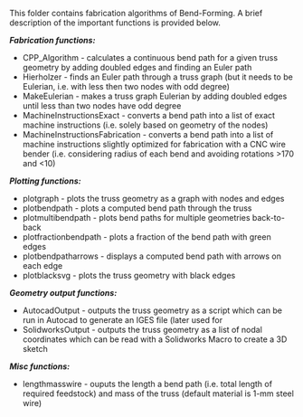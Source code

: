 This folder contains fabrication algorithms of Bend-Forming.
A brief description of the important functions is provided below.

***Fabrication functions:***
- CPP_Algorithm - calculates a continuous bend path for a given truss geometry by adding doubled edges and finding an Euler path
- Hierholzer - finds an Euler path through a truss graph (but it needs to be Eulerian, i.e. with less then two nodes with odd degree)
- MakeEulerian - makes a truss graph Eulerian by adding doubled edges until less than two nodes have odd degree
- MachineInstructionsExact - converts a bend path into a list of exact machine instructions (i.e. solely based on geometry of the nodes)
- MachineInstructionsFabrication - converts a bend path into a list of machine instructions slightly optimized for fabrication with a CNC wire bender (i.e. considering radius of each bend and avoiding rotations >170 and <10) 

***Plotting functions:***
- plotgraph - plots the truss geometry as a graph with nodes and edges
- plotbendpath - plots a computed bend path through the truss
- plotmultibendpath - plots bend paths for multiple geometries back-to-back
- plotfractionbendpath - plots a fraction of the bend path with green edges
- plotbendpatharrows - displays a computed bend path with arrows on each edge
- plotblacksvg - plots the truss geometry with black edges

***Geometry output functions:***
- AutocadOutput - outputs the truss geometry as a script which can be run in Autocad to generate an IGES file (later used for 
- SolidworksOutput - outputs the truss geometry as a list of nodal coordinates which can be read with a Solidworks Macro to create a 3D sketch

***Misc functions:***
- lengthmasswire - ouputs the length a bend path (i.e. total length of required feedstock) and mass of the truss (default material is 1-mm steel wire)

